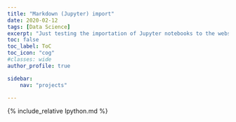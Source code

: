 ```yaml
---
title: "Markdown (Jupyter) import"
date: 2020-02-12
tags: [Data Science]
excerpt: "Just testing the importation of Jupyter notebooks to the website"
toc: false
toc_label: ToC
toc_icon: "cog"
#classes: wide
author_profile: true

sidebar:
    nav: "projects"

---
```



{% include_relative Ipython.md %}